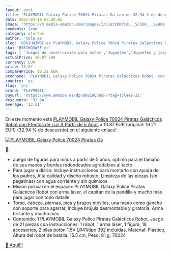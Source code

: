 ```yaml
---
layout: post
title: 'PLAYMOBIL Galaxy Police 70024 Piratas Ga con un 32.94 % de descuento'
date: 2021-04-19 07:28:05
image: 'https://m.media-amazon.com/images/I/51atzRKPi6L._SL500_._SL400_.jpg'
comments: true
category: ofertas
author: 'tole.es'
slug: 'B081HQ3WSF-es PLAYMOBIL Galaxy Police 70024 Piratas Galácticos Robot con...'
sku: 'B081HQ3WSF-es'
tags: [ 'Juegos de construcción para niños','Juguetes','Juguetes y juegos','playmobil', ]
actualPrice: 10.87 EUR
currency: EUR
price: 10.87
comparePrice: 16.21 EUR
prodname: 'PLAYMOBIL Galaxy Police 70024 Piratas Galácticos Robot  con Efectos de Luz  A Partir de 5 Años'
country: 'es'
flag: '🇪🇸'
brand: 'PLAYMOBIL'
buyurl: 'https://www.amazon.es/dp/B081HQ3WSF/?tag=tolees-21'
descuento: '32.94'
average: '13.21'
---
```


En este momento está [PLAYMOBIL Galaxy Police 70024 Piratas Galácticos Robot  con Efectos de Luz  A Partir de 5 Años](https://www.amazon.es/dp/B081HQ3WSF/?tag=tolees-21) a 10.87 EUR (original: 16.21 EUR) (32.94 %  de descuento) en el siguiente enlace!

[![PLAYMOBIL Galaxy Police 70024 Piratas Ga](https://m.media-amazon.com/images/I/51atzRKPi6L._SL500_._SL400_.jpg)](https://www.amazon.es/dp/B081HQ3WSF/?tag=tolees-21)

🔎:

- Juego de figuras para niños a partir de 5 años: óptimo para el tamaño de sus manos y bordes redondeados agradables al tacto
- Para jugar a diario: Incluye instrucciones para montarlo con ayuda de los padres, Alta calidad y diseño robusto, Limpieza de las piezas (sin pegatinas) con agua corriente y sin químicos
- Misión policial en el espacio: PLAYMOBIL Galaxy Police Piratas Galácticos Robot con arma láser, el capitán de la pandilla y mucho más para jugar con todo detalle
- Torso, cabeza, piernas, pies y brazos móviles, una mano como gancho con soporte para agarrar, Incluye brújula desmontable y giratoria, Arma brillante y mucho más
- Contenido: 1 PLAYMOBIL Galaxy Police Piratas Galácticos Robot, Juego de 21 piezas con instrucciones: 1 robot, 1 arma láser, 1 figura, 18 accesorios, 2 pilas botón 1.5V LR41/tipo 392 incluidas, Material: Plástico, Altura del robot de batalla: 15.5 cm, Peso: 81 g, 70024

[🛒 Aquí!!!](https://www.amazon.es/dp/B081HQ3WSF/?tag=tolees-21)
